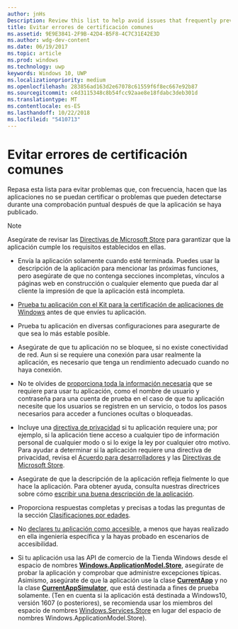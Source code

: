 ```yaml
---
author: jnHs
Description: Review this list to help avoid issues that frequently prevent apps from getting certified, or that might be identified during a spot check after the app is published.
title: Evitar errores de certificación comunes
ms.assetid: 9E9E3841-2F9B-42D4-B5F8-4C7C31E42E3D
ms.author: wdg-dev-content
ms.date: 06/19/2017
ms.topic: article
ms.prod: windows
ms.technology: uwp
keywords: Windows 10, UWP
ms.localizationpriority: medium
ms.openlocfilehash: 283856ad163d2e67078c61559f6f8ec667e92b87
ms.sourcegitcommit: c4d3115348c8b54fcc92aae8e18fdabc3deb301d
ms.translationtype: MT
ms.contentlocale: es-ES
ms.lasthandoff: 10/22/2018
ms.locfileid: "5410713"
---
```

# <a name="avoid-common-certification-failures"></a>Evitar errores de certificación comunes


Repasa esta lista para evitar problemas que, con frecuencia, hacen que las aplicaciones no se puedan certificar o problemas que pueden detectarse durante una comprobación puntual después de que la aplicación se haya publicado.

> [!NOTE]
> Asegúrate de revisar las [Directivas de Microsoft Store](https://docs.microsoft.com/legal/windows/agreements/store-policies) para garantizar que la aplicación cumple los requisitos establecidos en ellas.

-   Envía la aplicación solamente cuando esté terminada. Puedes usar la descripción de la aplicación para mencionar las próximas funciones, pero asegúrate de que no contenga secciones incompletas, vínculos a páginas web en construcción o cualquier elemento que pueda dar al cliente la impresión de que la aplicación está incompleta.

-   [Prueba tu aplicación con el Kit para la certificación de aplicaciones de Windows](../debug-test-perf/windows-app-certification-kit.md) antes de que envíes tu aplicación.

-   Prueba tu aplicación en diversas configuraciones para asegurarte de que sea lo más estable posible.

-   Asegúrate de que tu aplicación no se bloquee, si no existe conectividad de red. Aun si se requiere una conexión para usar realmente la aplicación, es necesario que tenga un rendimiento adecuado cuando no haya conexión.

-   No te olvides de [proporciona toda la información necesaria](notes-for-certification.md) que se requiere para usar tu aplicación, como el nombre de usuario y contraseña para una cuenta de prueba en el caso de que tu aplicación necesite que los usuarios se registren en un servicio, o todos los pasos necesarios para acceder a funciones ocultas o bloqueadas.

-   Incluye una [directiva de privacidad](create-app-store-listings.md#privacy-policy) si tu aplicación requiere una; por ejemplo, si la aplicación tiene acceso a cualquier tipo de información personal de cualquier modo o si lo exige la ley por cualquier otro motivo. Para ayudar a determinar si la aplicación requiere una directiva de privacidad, revisa el [Acuerdo para desarrolladores](https://docs.microsoft.com/legal/windows/agreements/app-developer-agreement) y las [Directivas de Microsoft Store](https://docs.microsoft.com/legal/windows/agreements/store-policies).

-   Asegúrate de que la descripción de la aplicación refleja fielmente lo que hace la aplicación. Para obtener ayuda, consulta nuestras directrices sobre cómo [escribir una buena descripción de la aplicación](write-a-great-app-description.md).

-   Proporciona respuestas completas y precisas a todas las preguntas de la sección [Clasificaciones por edades](age-ratings.md).

-   No [declares tu aplicación como accesible](app-declarations.md#this-app-has-been-tested-to-meet-accessibility-guidelines), a menos que hayas realizado en ella ingeniería específica y la hayas probado en escenarios de accesibilidad.

-   Si tu aplicación usa las API de comercio de la Tienda Windows desde el espacio de nombres [**Windows.ApplicationModel.Store**](https://docs.microsoft.com/uwp/api/Windows.ApplicationModel.Store), asegúrate de probar la aplicación y comprobar que administre excepciones típicas. Asimismo, asegúrate de que la aplicación use la clase [**CurrentApp**](https://docs.microsoft.com/uwp/api/Windows.ApplicationModel.Store.CurrentApp) y no la clase [**CurrentAppSimulator**](https://docs.microsoft.com/uwp/api/Windows.ApplicationModel.Store.CurrentAppSimulator), que está destinada a fines de prueba solamente. (Ten en cuenta si la aplicación está destinada a Windows10, versión 1607 (o posteriores), se recomienda usar los miembros del espacio de nombres [Windows.Services.Store](https://docs.microsoft.com/uwp/api/windows.services.store) en lugar del espacio de nombres Windows.ApplicationModel.Store).


 

 




